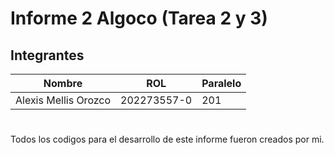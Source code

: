 # Informe 2 Algoco (Tarea 2 y 3)

## Integrantes

| Nombre                    | ROL         | Paralelo |
| ------------------------- | ----------- |----------|
| Alexis Mellis Orozco      | 202273557-0 | 201      |

# 

Todos los codigos para el desarrollo de este informe fueron
creados por mi.
